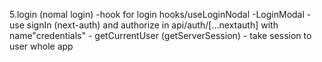 5.login (nomal login)
    -hook for login hooks/useLoginNodal
    -LoginModal 
    - use signIn (next-auth) and authorize in api/auth/[...nextauth] with name"credentials"
    - getCurrentUser (getServerSession)
    - take session to user whole app
    